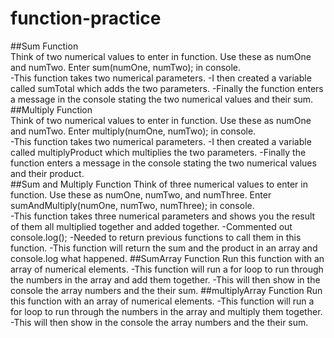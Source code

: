# function-practice
##Sum Function  
Think of two numerical values to enter in function. Use these as numOne and numTwo.
Enter sum(numOne, numTwo); in console.  
-This function takes two numerical parameters.
-I then created a variable called sumTotal which adds the two parameters.
-Finally the function enters a message in the console stating the two numerical values and their sum.  
##Multiply Function  
Think of two numerical values to enter in function. Use these as numOne and numTwo.
Enter multiply(numOne, numTwo); in console.  
-This function takes two numerical parameters.
-I then created a variable called multiplyProduct which multiplies the two parameters.
-Finally the function enters a message in the console stating the two numerical values and their product.  
##Sum and Multiply Function
Think of three numerical values to enter in function. Use these as numOne, numTwo, and numThree.
Enter sumAndMultiply(numOne, numTwo, numThree); in console.  
-This function takes three numerical parameters and shows you the result of them all multiplied together and added together.
-Commented out console.log();
-Needed to return previous functions to call them in this function.
-This function will return the sum and the product in an array and console.log what happened.
##SumArray Function
Run this function with an array of numerical elements.
-This function will run a for loop to run through the numbers in the array and add them together.
-This will then show in the console the array numbers and the their sum.
##multiplyArray Function
Run this function with an array of numerical elements.
-This function will run a for loop to run through the numbers in the array and multiply them together.
-This will then show in the console the array numbers and the their sum.
